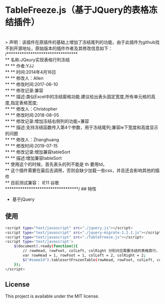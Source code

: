# TableFreeze.js（基于JQuery的表格冻结插件）<br/>
<br/>
> 声明：该插件在原插件的基础上增加了冻结尾列的功能，由于此插件为github找不到开源地址，原始版本的插件作者及其修改信息如下：<br/>
/*********************************  <br/>
** 名称:JQeury实现表格行列冻结<br/>
**
** 作者:YJJ<br/>
**
** 时间:2014年4月16日<br/>
**
** 修改人：Allen<br/>
**
** 修改时间:2017-06-10<br/>
**
** 修改记录:兼容<br/>
**
** 描述:类似Excel中的冻结窗格功能.建议给出表头固定宽度,所有单元格的高度,指定表格宽度;<br/>
**
** 修改人：Christopher<br/>
**
** 修改时间:2018-08-05<br/>
**
** 修改记录:增加冻结右侧列的功能+兼容<br/>
**
** 描述:支持冻结函数传入第4个参数，用于冻结尾列;兼容ie下宽度和高度显示的问题<br/>
**
** 修改人：Zhanghuang<br/>
**
** 修改时间:2019-07-15<br/>
**
** 修改记录:增加兼容tableSort<br/>
**
** 描述:增加兼容tableSort<br/>
**        使用这个的时候，首先表头的列不能是 th  要用td，<br/>
**        这个插件需要在最后去调用，否则会缺少加载一些css，并且还会影响其他的插件<br/>
**      目前测试兼容： IE11 谷歌<br/>
**********************************/
## 特性

- 基于jQuery

## 使用

```bash
<script type="text/javascript" src="./jquery.js"></script>
<script type="text/javascript" src="./jquery-migrate-1.2.1.js"></script>
<script type="text/javascript" src="./TableFreeze.js"></script>
<script type='text/javascript'>
    $(document).ready(function(){
        // rowHead, rowFoot, colLeft, colRight 分别对应需要冻结的表格首行，尾行，首列和尾列
        var rowHead = 1, rowFoot = 1, colLeft = 2, colRight = 2;
        $("#someId").tablesortFrozenTable(rowHead, rowFoot, colLeft, colRight);
    });
</script>
```

## License

This project is available under the MIT license.

